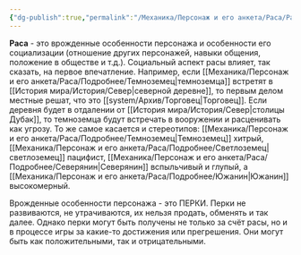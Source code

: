 ```yaml
---
{"dg-publish":true,"permalink":"/Механика/Персонаж и его анкета/Раса/Раса/","noteIcon":"","created":"2025-07-30T10:44:51.177+03:00","updated":"2025-07-29T23:53:11.450+03:00"}
---
```


**Раса** - это врожденные особенности персонажа и особенности его социализации (отношение других персонажей, навыки общения, положение в обществе и т.д.). Социальный аспект расы влияет, так сказать, на первое впечатление. Например, если [[Механика/Персонаж и его анкета/Раса/Подробнее/Темноземец\|темноземца]] встретят в [[История мира/История/Север\|северной деревне]], то первым делом местные решат, что это [[system/Архив/Торговец\|Торговец]]. Если деревня будет в отдалении от [[История мира/История/Север\|столицы Дубак]], то темноземца будут встречать в вооружении и расценивать как угрозу. То же самое касается и стереотипов: [[Механика/Персонаж и его анкета/Раса/Подробнее/Темноземец\|Темноземец]] хитрый, [[Механика/Персонаж и его анкета/Раса/Подробнее/Светлоземец\|светлоземец]] пацифист, [[Механика/Персонаж и его анкета/Раса/Подробнее/Северянин\|Северянин]] вспыльчивый и глупый, а [[Механика/Персонаж и его анкета/Раса/Подробнее/Южанин\|Южанин]] высокомерный. 

Врожденные особенности персонажа - это ПЕРКИ. Перки не развиваются, не утрачиваются, их нельзя продать, обменять и так далее. Однако перки могут быть получены не только за счёт расы, но и в процессе игры за какие-то достижения или прегрешения. Они могут быть как положительными, так и отрицательными.